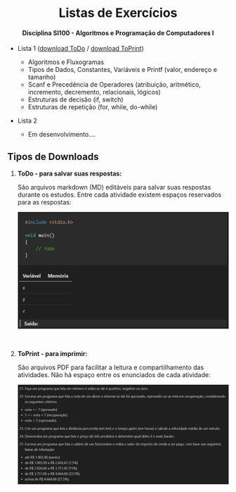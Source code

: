 
<h1 align="center">
  Listas de Exercícios
</h1>

<h4 align="center">Disciplina SI100 - Algoritmos e Programação de Computadores I</h4>

- Lista 1 ([download ToDo](Lista1_ToDo.md) / [download ToPrint](Lista1_ToPrint.pdf))
    - Algoritmos e Fluxogramas
    - Tipos de Dados, Constantes, Variáveis e Printf (valor, endereço e tamanho)
    - Scanf e Precedência de Operadores (atribuição, aritmético, incremento, decremento, relacionais, lógicos)
    - Estruturas de decisão (if, switch)
    - Estruturas de repetição (for, while, do-while)

- Lista 2
    - Em desenvolvimento....

## Tipos de Downloads

1. **ToDo - para salvar suas respostas:**

    São arquivos markdown (MD) editáveis para salvar suas respostas durante os estudos. Entre cada atividade existem espaços reservados para as respostas:

    ![Exemplo do arquivo editável](img/todo_example.png)

<br>

2. **ToPrint - para imprimir:**

    São arquivos PDF para facilitar a leitura e compartilhamento das atividades. Não há espaço entre os enunciados de cada atividade:

    ![Exemplo do arquivo PDF](img/toprint_example.png)
